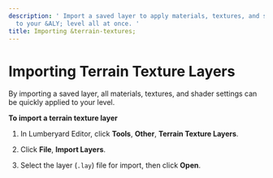 ```yaml
---
description: ' Import a saved layer to apply materials, textures, and shader settings
  to your &ALY; level all at once. '
title: Importing &terrain-textures;
---
```

# Importing Terrain Texture Layers<a name="terrain-texture-layers-import"></a>

By importing a saved layer, all materials, textures, and shader settings can be quickly applied to your level\. 

**To import a terrain texture layer**

1. In Lumberyard Editor, click **Tools**, **Other**, **Terrain Texture Layers**\.

1. Click **File**, **Import Layers**\.

1. Select the layer \(`.lay`\) file for import, then click **Open**\.
